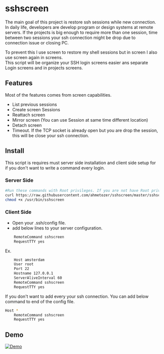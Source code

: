 # sshscreen

The main goal of this project is restore ssh sessions while new connection.  
In daily life, developers are develop program or design systems at remote servers.
If the projects is big enough to require more than one session, time between two sessions your ssh connection might be drop due to connection issue or closing PC.

To prevent this I use screen to restore my shell sessions but in screen I also use screen again in screens.  
This script will be organize your SSH login screens easier ans separate Login screens and in projects screens.

## Features

Most of the features comes from screen capabilities.

- List previous sessions
- Create screen Sessions
- Reattach screen
- Mirror screen (You can use Session at same time different location)
- Detach screen
- Timeout. If the TCP socket is already open but you are drop the session, this will be close your ssh connection.

## Install

This script is requires must server side installation and client side setup for if you don't want to write a command every login.

### Server Side

```bash
#Run these commands with Root privileges. If you are not have Root privileges you can achieve with sudo su command.
curl https://raw.githubusercontent.com/ahmetozer/sshscreen/master/sshscreen.sh -o /usr/bin/sshscreen
chmod +x /usr/bin/sshscreen
```

### Client Side

- Open your .ssh/config file.
- add below lines to your server configuration.

```bash
    RemoteCommand sshscreen
    RequestTTY yes
```

Ex.

```bash
    Host amsterdam
    User root
    Port 22
    Hostname 127.0.0.1
    ServerAliveInterval 60
    RemoteCommand sshscreen
    RequestTTY yes
```

If you don't want to add every your ssh connection. You can add below command to end of the config file.

```bash
Host *
    RemoteCommand sshscreen
    RequestTTY yes
```

## Demo

[![Demo](https://img.youtube.com/vi/J3ed1sLQHus/0.jpg)](https://www.youtube.com/watch?v=J3ed1sLQHus)
